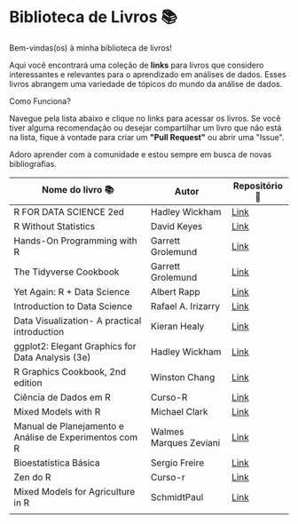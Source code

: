 
# Biblioteca de Livros 📚

Bem-vindas(os) à minha biblioteca de livros!

Aqui você encontrará uma coleção de **links** para livros que considero interessantes e relevantes para o aprendizado em análises de dados. Esses livros abrangem uma variedade de tópicos do mundo da análise de dados.

Como Funciona?

Navegue pela lista abaixo e clique no links para acessar os livros. Se você tiver alguma recomendação ou desejar compartilhar um livro que não está na lista, fique à vontade para criar um **"Pull Request"** ou abrir uma "Issue". 

Adoro aprender com a comunidade e estou sempre em busca de novas bibliografias.


| **Nome do livro 📚**                                   | Autor                  | Repositório 🔎                                                  |
|-------------------------------|-----------------------|-------------------|
| R FOR DATA SCIENCE 2ed                                 | Hadley Wickham         | [Link](https://r4ds.hadley.nz/#acknowledgements)                |
| R Without Statistics                                   | David Keyes            | [Link](https://book.rwithoutstatistics.com/index.html)          |
| Hands-On Programming with R                            | Garrett Grolemund      | [Link](https://rstudio-education.github.io/hopr/)               |
| The Tidyverse Cookbook                                 | Garrett Grolemund      | [Link](https://rstudio-education.github.io/tidyverse-cookbook/) |
| Yet Again: R + Data Science                            | Albert Rapp            | [Link](https://yards.albert-rapp.de/)                           |
| Introduction to Data Science                           | Rafael A. Irizarry     | [Link](https://rafalab.dfci.harvard.edu/dsbook/)                |
| Data Visualization- A practical introduction           | Kieran Healy           | [Link](https://socviz.co/index.html#preface)                    |
| ggplot2: Elegant Graphics for Data Analysis (3e)       | Hadley Wickham         | [Link](https://ggplot2-book.org/)                               |
| R Graphics Cookbook, 2nd edition                       | Winston Chang          | [Link](https://r-graphics.org/)                                 |
| Ciência de Dados em R                                  | Curso-R                | [Link](https://livro.curso-r.com/index.html)                    |
| Mixed Models with R                                    | Michael Clark          | [Link](https://livro.curso-r.com/index.html)                    |
| Manual de Planejamento e Análise de Experimentos com R | Walmes Marques Zeviani | [Link](http://leg.ufpr.br/~walmes/mpaer/index.html)             |
| Bioestatística Básica                                  | Sergio Freire          | [Link](Link)                                                    |
| Zen do R                                               | Curso-r                | [Link](https://curso-r.github.io/zen-do-r/index.html)           |
| Mixed Models for Agriculture in R                      | SchmidtPaul            | [Link](https://schmidtpaul.github.io/MMFAIR/index.html)        |
|                                                        |                        |                                                                 |












